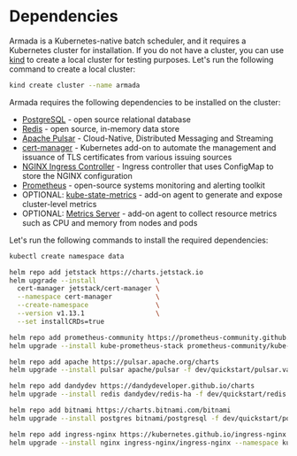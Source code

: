 # Dependencies

Armada is a Kubernetes-native batch scheduler, and it requires a Kubernetes cluster for installation.
If you do not have a cluster, you can use [kind](https://kind.sigs.k8s.io/) to create a local cluster for testing purposes.
Let's run the following command to create a local cluster:
```bash
kind create cluster --name armada
```

Armada requires the following dependencies to be installed on the cluster:
* [PostgreSQL](https://www.postgresql.org/) - open source relational database
* [Redis](https://redis.io/) - open source, in-memory data store
* [Apache Pulsar](https://pulsar.apache.org/) - Cloud-Native, Distributed Messaging and Streaming
* [cert-manager](https://cert-manager.io/) - Kubernetes add-on to automate the management and issuance of TLS certificates from various issuing sources
* [NGINX Ingress Controller](https://kubernetes.github.io/ingress-nginx/) - Ingress controller that uses ConfigMap to store the NGINX configuration
* [Prometheus](https://prometheus.io/) - open-source systems monitoring and alerting toolkit
* OPTIONAL: [kube-state-metrics](https://github.com/kubernetes/kube-state-metrics) - add-on agent to generate and expose cluster-level metrics
* OPTIONAL: [Metrics Server](https://github.com/kubernetes-sigs/metrics-server) - add-on agent to collect resource metrics such as CPU and memory from nodes and pods

Let's run the following commands to install the required dependencies:
```bash
kubectl create namespace data

helm repo add jetstack https://charts.jetstack.io
helm upgrade --install               \
  cert-manager jetstack/cert-manager \
  --namespace cert-manager           \
  --create-namespace                 \
  --version v1.13.1                  \
  --set installCRDs=true

helm repo add prometheus-community https://prometheus-community.github.io/helm-charts
helm upgrade --install kube-prometheus-stack prometheus-community/kube-prometheus-stack --namespace monitoring --create-namespace

helm repo add apache https://pulsar.apache.org/charts
helm upgrade --install pulsar apache/pulsar -f dev/quickstart/pulsar.values.yaml --namespace data

helm repo add dandydev https://dandydeveloper.github.io/charts
helm upgrade --install redis dandydev/redis-ha -f dev/quickstart/redis.values.yaml --namespace data

helm repo add bitnami https://charts.bitnami.com/bitnami
helm upgrade --install postgres bitnami/postgresql -f dev/quickstart/postgres.values.yaml --namespace data

helm repo add ingress-nginx https://kubernetes.github.io/ingress-nginx
helm upgrade --install nginx ingress-nginx/ingress-nginx --namespace kube-system
```

